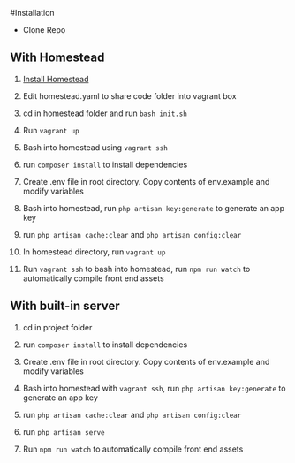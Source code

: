 
#Installation

- Clone Repo

## With Homestead
1. [Install Homestead](https://laravel.com/docs/6.x/homestead)

2. Edit homestead.yaml to share code folder into vagrant box

3. cd in homestead folder and run `bash init.sh`

4. Run `vagrant up`

5. Bash into homestead using `vagrant ssh`

6. run `composer install` to install dependencies

7. Create .env file in root directory. Copy contents of env.example and modify variables

8. Bash into homestead, run `php artisan key:generate` to generate an app key

9. run `php artisan cache:clear` and `php artisan config:clear`

10. In homestead directory, run `vagrant up`

11. Run `vagrant ssh` to bash into homestead, run `npm run watch` to automatically compile front end assets

## With built-in server
1. cd in project folder

2. run `composer install` to install dependencies

3. Create .env file in root directory. Copy contents of env.example and modify variables

4. Bash into homestead with `vagrant ssh`, run `php artisan key:generate` to generate an app key

5. run `php artisan cache:clear` and `php artisan config:clear`

6. run `php artisan serve`

7. Run `npm run watch` to automatically compile front end assets


